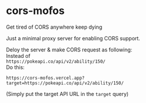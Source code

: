 # cors-mofos
Get tired of CORS anywhere keep dying

Just a minimal proxy server for enabling CORS support.  

Deloy the server & make CORS request as following:  
Instead of  
```https://pokeapi.co/api/v2/ability/150/```  
Do this:  
```
https://cors-mofos.vercel.app?target=https://pokeapi.co/api/v2/ability/150/
````  

(Simply put the target API URL in the ```target``` query)
